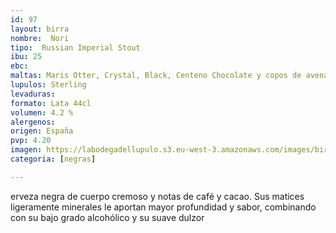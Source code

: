 ```yaml
---
id: 97
layout: birra
nombre:  Nori
tipo:  Russian Imperial Stout
ibu: 25  
ebc:
maltas: Maris Otter, Crystal, Black, Centeno Chocolate y copos de avena
lupulos: Sterling
levaduras: 
formato: Lata 44cl
volumen: 4.2 %
alergenos: 
origen: España
pvp: 4.20
imagen: https://labodegadellupulo.s3.eu-west-3.amazonaws.com/images/birras/nori.jpg
categoria: [negras]

---
```

erveza negra de cuerpo cremoso y notas de café y cacao. Sus matices ligeramente minerales le aportan mayor profundidad y sabor, combinando con su bajo grado alcohólico y su suave dulzor